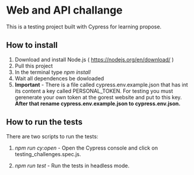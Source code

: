 # Web and API challange

This is a testing project built with Cypress for learning propose.

## How to install

1. Download and install Node.js ( https://nodejs.org/en/download/ )
2. Pull this project
3. In the terminal type *npm install*
4. Wait all dependences be dowloaded
5. **Important** - There is a file called cypress.env.example.json that has int its content a key called PERSONAL_TOKEN.
For testing you must gerenerate your own token at the gorest website and put to this key.
**After that rename cypress.env.example.json to cypress.env.json.**

## How to run the tests
There are two scripts to run the tests:
1. *npm run cy:open* - Open the Cypress console and click on testing_challenges.spec.js.

2. *npm run test* - Run the tests in headless mode.
